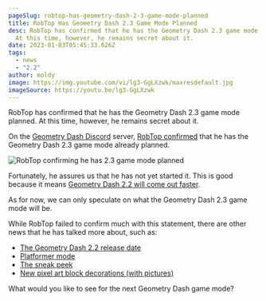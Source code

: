 ```yaml
---
pageSlug: robtop-has-geometry-dash-2-3-game-mode-planned
title: RobTop Has Geometry Dash 2.3 Game Mode Planned
desc: RobTop has confirmed that he has the Geometry Dash 2.3 game mode planned.
  At this time, however, he remains secret about it.
date: 2023-01-03T05:45:33.626Z
tags:
  - news
  - "2.2"
author: moldy
image: https://img.youtube.com/vi/lg3-GgLXzwk/maxresdefault.jpg
imageSource: https://youtu.be/lg3-GgLXzwk
---
```

RobTop has confirmed that he has the Geometry Dash 2.3 game mode planned. At this time, however, he remains secret about it.

On the [Geometry Dash Discord](/posts/geometry-dash-discord-server-how-to-join-request-levels/) server, [RobTop confirmed](https://twitter.com/today_gd/status/1584696233255657472) that he has the Geometry Dash 2.3 game mode already planned.

![RobTop confirming he has 2.3 game mode planned](https://pbs.twimg.com/media/Ff3404VaMAEfWvG?format=jpg&name=medium)

Fortunately, he assures us that he has not yet started it. This is good because it means [Geometry Dash 2.2 will come out faster](/posts/geometry-dash-2-2-release-date-confirmed-2023/).

As for now, we can only speculate on what the Geometry Dash 2.3 game mode will be.

While RobTop failed to confirm much with this statement, there are other news that he has talked more about, such as:

- [The Geometry Dash 2.2 release date](/posts/geometry-dash-2-2-release-date-confirmed-2023/)
- [Platformer mode](/posts/robtop-says-geometry-dash-2-2-platformer-mode-will-start-to-really-shine-in-2-3/)
- [The sneak peek](/posts/geometry-dash-new-sneak-peek-analysis/)
- [New pixel art block decorations (with pictures)](/posts/geometry-dash-2-2-news-new-pixel-art-blocks-leaked/)

What would you like to see for the next Geometry Dash game mode?